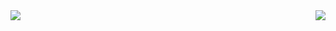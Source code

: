 <img align="left" src="https://github-readme-stats.vercel.app/api?username=tandashi&count_private=true&show_icons=true&theme=dark&hide_border=true" />
<img align="right" src="https://github-readme-stats.vercel.app/api/top-langs/?username=tandashi&theme=dark&hide=html&hide_border=true" />
